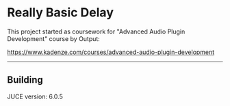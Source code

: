 # Really Basic Delay

This project started as coursework for "Advanced Audio Plugin Development" course by Output:

https://www.kadenze.com/courses/advanced-audio-plugin-development

---

## Building

JUCE version: 6.0.5
